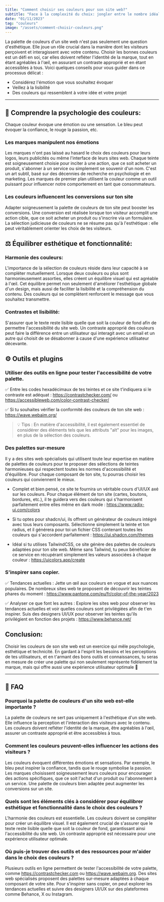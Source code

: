 ```yaml
---
title: "Comment choisir ses couleurs pour son site web?"
subtitle: "Face à la complexité du choix: jongler entre le nombre idéal de couleurs, l'importance des contrastes, et l'impératif d'une accessibilité sans faille."
date: "01/11/2023"
tag: "couleurs"
image: "/assets/comment-choisir-couleurs.png"
---
```


La palette de couleurs d'un site web n'est pas seulement une question d'esthétique. Elle joue un rôle crucial dans la manière dont les visiteurs perçoivent et interagissent avec votre contenu. Choisir les bonnes couleurs est un défi en soi, car elles doivent refléter l'identité de la marque, tout en étant agréables à l'œil, en assurant un contraste approprié et en étant accessibles à tous. Voici quelques conseils pour vous guider dans ce processus délicat :

- Considérez l'émotion que vous souhaitez évoquer
- Veillez à la lisibilité
- Des couleurs qui ressemblent à votre idée et votre projet

---

## 🧠 Comprendre la psychologie des couleurs:

Chaque couleur évoque une émotion ou une sensation. Le bleu peut évoquer la confiance, le rouge la passion, etc.

### Les marques manipulent nos émotions

Les marques n'ont pas laissé au hasard le choix des couleurs pour leurs logos, leurs publicités ou même l'interface de leurs sites web. Chaque teinte est soigneusement choisie pour inciter à une action, que ce soit acheter un produit, s'abonner à un service ou simplement se souvenir d'un nom. C'est un art subtil, basé sur des décennies de recherche en psychologie et en marketing. Les marques de premier plan utilisent la couleur comme un outil puissant pour influencer notre comportement en tant que consommateurs.

### Les couleurs influencent les conversions sur ton site

Adapter soigneusement la palette de couleurs de ton site peut booster les conversions. Une conversion est réalisée lorsque ton visiteur accomplit une action cible, que ce soit acheter un produit ou s'inscrire via un formulaire. La sélection judicieuse de couleurs ne se résume pas qu'à l'esthétique : elle peut véritablement orienter les choix de tes visiteurs.

## ⚖️ Équilibrer esthétique et fonctionnalité:

### Harmonie des couleurs:

L'importance de la sélection de couleurs réside dans leur capacité à se compléter mutuellement. Lorsque deux couleurs ou plus sont harmonieusement assorties, elles créent un équilibre visuel qui est agréable à l'œil. Cet équilibre permet non seulement d'améliorer l'esthétique globale d'un design, mais aussi de faciliter la lisibilité et la compréhension du contenu. Des couleurs qui se complètent renforcent le message que vous souhaitez transmettre.

### Contrastes et lisibilité:

S'assurer que le texte reste lisible quelle que soit la couleur de fond afin de permettre l'accessibilité du site web. Un contraste approprié des couleurs peut faire la différence entre un utilisateur qui interagit avec un email et un autre qui choisit de se désabonner à cause d'une expérience utilisateur décevante.

## ⚙️ Outils et plugins

### Utiliser des outils en ligne pour tester l'accessibilité de votre palette.

✅ Entre les codes hexadécimaux de tes teintes et ce site t'indiquera si le contraste est adéquat : https://contrastchecker.com/ ou https://accessibleweb.com/color-contrast-checker/

✅ Si tu souhaites vérifier la conformité des couleurs de ton site web : https://wave.webaim.org/

> 💡 Tips : En matière d'accessibilité, il est également essentiel de considérer des éléments tels que les attributs "alt" pour les images, en plus de la sélection des couleurs.

### Des palettes sur-mesure

Il y a des sites web spécialisés qui utilisent toute leur expertise en matière de palettes de couleurs pour te proposer des sélections de teintes harmonieuses qui respectent toutes les normes d'accessibilité et d'équilibre. Pour chaque composant de ton site, tu pourras choisir les couleurs qui conviennent le mieux.

- Complet et bien pensé, ce site te fournira un véritable cours d'UI/UX axé sur les couleurs. Pour chaque élément de ton site (cartes, boutons, bordures, etc.), il te guidera vers des couleurs qui s'harmonisent parfaitement entre elles même en dark mode : https://www.radix-ui.com/colors

- Si tu optes pour shadcn/ui, ils offrent un générateur de couleurs intégré avec tous leurs composants. Sélectionne simplement la teinte et ton radius, et il générera pour toi un fichier CSS contenant toutes les couleurs qui s'accordent parfaitement : https://ui.shadcn.com/themes

- Idéal si tu utilises TailwindCSS, ce site génère des palettes de couleurs adaptées pour ton site web. Même sans Tailwind, tu peux bénéficier de ce service en récupérant simplement les valeurs associées à chaque couleur : https://uicolors.app/create

### S'inspirer sans copier.

✅ Tendances actuelles :
Jette un œil aux couleurs en vogue et aux nuances populaires. De nombreux sites web te proposent de découvrir les teintes phares du moment : https://www.pantone.com/eu/fr/color-of-the-year/2023

✅ Analyser ce que font les autres :
Explore les sites web pour observer les tendances actuelles et voir quelles couleurs sont privilégiées afin de t'en inspirer. Suis des designers UI/UX pour observer les teintes qu'ils privilégient en fonction des projets : https://www.behance.net/

## Conclusion:

Choisir les couleurs de son site web est un exercice qui mêle psychologie, esthétique et technicité. En gardant à l'esprit les besoins et les perceptions de tes utilisateurs, et en t'armant des bons outils et connaissances, tu seras en mesure de créer une palette qui non seulement représente fidèlement ta marque, mais qui offre aussi une expérience utilisateur optimale 🚀

---

## 🚨 FAQ

### Pourquoi la palette de couleurs d'un site web est-elle importante ?

La palette de couleurs ne sert pas uniquement à l'esthétique d'un site web. Elle influence la perception et l'interaction des visiteurs avec le contenu. Les couleurs doivent refléter l'identité de la marque, être agréables à l'œil, assurer un contraste approprié et être accessibles à tous.

### Comment les couleurs peuvent-elles influencer les actions des visiteurs ?

Les couleurs évoquent différentes émotions et sensations. Par exemple, le bleu peut inspirer la confiance, tandis que le rouge symbolise la passion. Les marques choisissent soigneusement leurs couleurs pour encourager des actions spécifiques, que ce soit l'achat d'un produit ou l'abonnement à un service. Une palette de couleurs bien adaptée peut augmenter les conversions sur un site.

### Quels sont les éléments clés à considérer pour équilibrer esthétique et fonctionnalité dans le choix des couleurs ?

L'harmonie des couleurs est essentielle. Les couleurs doivent se compléter pour créer un équilibre visuel. Il est également crucial de s'assurer que le texte reste lisible quelle que soit la couleur de fond, garantissant ainsi l'accessibilité du site web. Un contraste approprié est nécessaire pour une expérience utilisateur optimale.

### Où puis-je trouver des outils et des ressources pour m'aider dans le choix des couleurs ?

Plusieurs outils en ligne permettent de tester l'accessibilité de votre palette, comme https://contrastchecker.com ou https://wave.webaim.org. Des sites web spécialisés proposent des palettes sur-mesure adaptées à chaque composant de votre site. Pour s'inspirer sans copier, on peut explorer les tendances actuelles et suivre des designers UI/UX sur des plateformes comme Behance, X ou Instagram.
